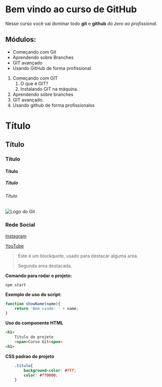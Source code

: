 # Bem vindo ao curso de GitHub
Nesse curso você vai dominar todo **git** e **github** _do zero ao profissional._

## Módulos:
* Começando com Git
* Aprendendo sobre Branches
* GIT avançado
* Usando GitHub de forma profissional

1. Começando com GIT
    1. O que é GIT?
    2. Instalando GIT na máquina.
2. Aprendendo sobre branches
3. GIT avançado.
4. Usando github de forma profissionalss

# Título
## Título
### Título
#### Título
##### Título
###### Título

![Logo do Git](https://git-scm.com/images/logos/downloads/Git-Icon-1788C.png)
 
 ### Rede Social
 [Instagram](https://instagram.com//euabinadabe)

 [YouTube](https://youtube.com//vdevalorant)

>Este é um blockquote, usado para destacar alguma area.
>
>Segunda area destacada.



**Comando para rodar o projeto:**

```
npm start
```

**Exemplo de uso do script:**
```js
function showName(name){
    return 'Bem vindo: ' + name;
}
```

**Uso do componente HTML**
```html
<h1>
    Titulo do projeto
    <span>Curso Git<spon>
<h1>
````

**CSS padrao do projeto**
```css
    .titulo{
        background-color: #fff;
        color: #ff0000;
    }
```

